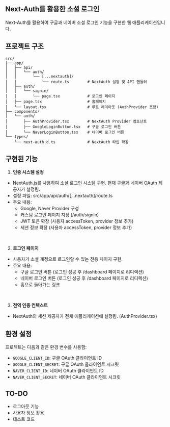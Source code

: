 ## Next-Auth를 활용한 소셜 로그인
Next-Auth를 활용하여 구글과 네이버 소셜 로그인 기능을 구현한 웹 애플리케이션입니다.

## 프로젝트 구조
```
src/
├── app/
│   ├── api/
│   │   └── auth/
│   │       └── [...nextauth]/
│   │           └── route.ts        # NextAuth 설정 및 API 핸들러
│   ├── auth/
│   │   └── signin/
│   │       └── page.tsx            # 로그인 페이지
│   ├── page.tsx                    # 홈페이지
│   └── layout.tsx                  # 루트 레이아웃 (AuthProvider 포함)
├── components/
│   └── auth/
│       ├── AuthProvider.tsx        # NextAuth Provider 컴포넌트
│       ├── GoogleLoginButton.tsx   # 구글 로그인 버튼
│       └── NaverLoginButton.tsx    # 네이버 로그인 버튼
└── types/
    └── next-auth.d.ts              # NextAuth 타입 확장
```

## 구현된 기능

1. **인증 시스템 설정**

- NextAuth.js를 사용하여 소셜 로그인 시스템 구현. 현재 구글과 네이버 OAuth 제공자가 설정됨.
- 설정 파일: src/app/api/auth/[...nextauth]/route.ts
- 주요 내용:
    - Google, Naver Provider 구성
    - 커스텀 로그인 페이지 지정 (/auth/signin)
    - JWT 토큰 확장 (사용자 accessToken, provider 정보 추가)
    - 세션 정보 확장 (사용자 accessToken, provider 정보 추가)
<br>

2. **로그인 페이지**

- 사용자가 소셜 계정으로 로그인할 수 있는 전용 페이지 구현.
- 주요 내용:
    - 구글 로그인 버튼 (로그인 성공 후 /dashboard 페이지로 리디렉션)
    - 네이버 로그인 버튼 (로그인 성공 후 /dashboard 페이지로 리디렉션)
    - 홈으로 돌아가는 링크
<br>

3. **전역 인증 컨텍스트**
- NextAuth의 세션 제공자가 전체 애플리케이션에 설정됨. (AuthProvider.tsx) 

## 환경 설정
프로젝트는 다음과 같은 환경 변수를 사용함:

- `GOOGLE_CLIENT_ID`: 구글 OAuth 클라이언트 ID
- `GOOGLE_CLIENT_SECRET`: 구글 OAuth 클라이언트 시크릿
- `NAVER_CLIENT_ID`: 네이버 OAuth 클라이언트 ID
- `NAVER_CLIENT_SECRET`: 네이버 OAuth 클라이언트 시크릿

## TO-DO
- 로그아웃 기능
- 사용자 정보 활용
- 테스트 코드
